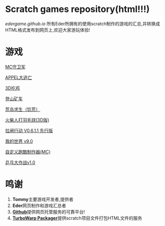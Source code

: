 # Scratch games repository(html!!!)
*edergame.github.io*
所有Eder所拥有的使用scratch制作的游戏的汇总,并转换成HTML格式发布到网页上,欢迎大家游玩体验!
# 游戏
[MC守卫军](/MC守卫军.html)

[APPEL大逃亡](/Appel大逃亡.html)

[3D吃鸡](/3D吃鸡.html)

[登山矿车](/登山矿车.html)

[荒岛求生（饥荒）](/荒岛求生（饥荒）.html)

[火柴人打羽毛球(3D版)](/火柴人打羽毛球[3D版].html)

[拉闸行动 V0.6.1.1 先行版](/拉闸行动V0.6.1.1先行版.html)

[我的世界 v9.0](/我的世界v9.0.html)

[自定义跑酷制作器(MC)](/自定义跑酷制作器(MC).html)

[乒乓大作战v1.0](/乒乓大作战v1.0.html)
# 鸣谢
1. **Tommy**主要游戏开发者,提供者
2. **Eder**网页制作和游戏汇总者
3. [**Github**](github.com)提供网页托管服务的可靠平台!
4. [**TurboWarp Packager**](https://packager.turbowarp.org/)提供scratch项目文件打包HTML文件的服务
